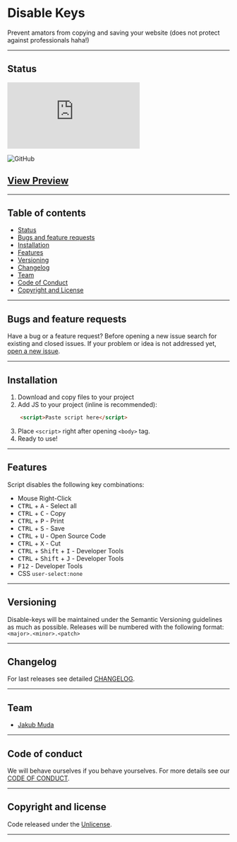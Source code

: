 # Disable Keys
Prevent amators from copying and saving your website (does not protect against professionals haha!)


********************************************************************************
## Status


[![JS gzip size](https://img.badgesize.io/the-muda-organization/disable-keys/master/1.0.0/disable-keys.min.js?compression=gzip&label=JS+gzip+size)](https://github.com/the-muda-organization/disable-keys/blob/master/1.0.0/disable-keys.min.js)

![GitHub](https://img.shields.io/github/license/the-muda-organization/disable-keys)


## [View Preview](https://rawcdn.githack.com/the-muda-organization/disable-keys/a165a2650e771d81d074019f216fbd1674a50326/DEMO.html)


********************************************************************************
## Table of contents
- [Status](#status)
- [Bugs and feature requests](#bugs-and-feature-requests)
- [Installation](#installation)
- [Features](#features)
- [Versioning](#versioning)
- [Changelog](#changelog)
- [Team](#team)
- [Code of Conduct](#code-of-conduct)
- [Copyright and License](#copyright-and-license)


********************************************************************************
## Bugs and feature requests
Have a bug or a feature request? Before opening a new issue search for existing and closed issues. If your problem or idea is not addressed yet, [open a new issue](https://github.com/the-muda-organization/disable-keys/issues/new).


********************************************************************************
## Installation

1. Download and copy files to your project
2. Add JS to your project (inline is recommended):
```html
    <script>Paste script here</script>
```
3. Place `<script>` right after opening `<body>` tag.
4. Ready to use!


********************************************************************************
## Features

Script disables the following key combinations:
- Mouse Right-Click
- <kbd>CTRL</kbd> + <kbd>A</kbd> - Select all
- <kbd>CTRL</kbd> + <kbd>C</kbd> - Copy
- <kbd>CTRL</kbd> + <kbd>P</kbd> - Print
- <kbd>CTRL</kbd> + <kbd>S</kbd> - Save
- <kbd>CTRL</kbd> + <kbd>U</kbd> - Open Source Code
- <kbd>CTRL</kbd> + <kbd>X</kbd> - Cut
- <kbd>CTRL</kbd> + <kbd>Shift</kbd> + <kbd>I</kbd> - Developer Tools
- <kbd>CTRL</kbd> + <kbd>Shift</kbd> + <kbd>J</kbd> - Developer Tools
- <kbd>F12</kbd> - Developer Tools
- CSS `user-select:none`


********************************************************************************
## Versioning
Disable-keys will be maintained under the Semantic Versioning guidelines as much as possible. Releases will be numbered with the following format:
```<major>.<minor>.<patch>```


********************************************************************************
## Changelog
For last releases see detailed [CHANGELOG](https://github.com/the-muda-organization/disable-keys/blob/master/CHANGELOG.md).


********************************************************************************
## Team
-  [Jakub Muda](https://github.com/jakubmuda)


********************************************************************************
## Code of conduct
We will behave ourselves if you behave yourselves. For more details see our
[CODE OF CONDUCT](https://github.com/the-muda-organization/disable-keys/blob/master/CODE_OF_CONDUCT.md).


********************************************************************************
## Copyright and license
Code released under the [Unlicense](https://github.com/the-muda-organization/disable-keys/blob/master/UNLICENSE).


********************************************************************************
